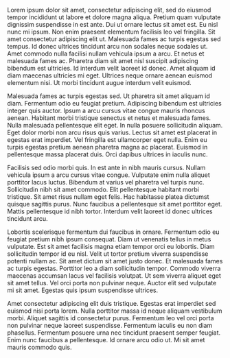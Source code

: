 Lorem ipsum dolor sit amet, consectetur adipiscing elit, sed do eiusmod tempor incididunt ut labore et dolore magna aliqua. Pretium quam vulputate dignissim suspendisse in est ante. Dui ut ornare lectus sit amet est. Eu nisl nunc mi ipsum. Non enim praesent elementum facilisis leo vel fringilla. Sit amet consectetur adipiscing elit ut. Malesuada fames ac turpis egestas sed tempus. Id donec ultrices tincidunt arcu non sodales neque sodales ut. Amet commodo nulla facilisi nullam vehicula ipsum a arcu. Et netus et malesuada fames ac. Pharetra diam sit amet nisl suscipit adipiscing bibendum est ultricies. Id interdum velit laoreet id donec. Amet aliquam id diam maecenas ultricies mi eget. Ultrices neque ornare aenean euismod elementum nisi. Ut morbi tincidunt augue interdum velit euismod.

Malesuada fames ac turpis egestas sed. Ut pharetra sit amet aliquam id diam. Fermentum odio eu feugiat pretium. Adipiscing bibendum est ultricies integer quis auctor. Ipsum a arcu cursus vitae congue mauris rhoncus aenean. Habitant morbi tristique senectus et netus et malesuada fames. Nulla malesuada pellentesque elit eget. In nulla posuere sollicitudin aliquam. Eget dolor morbi non arcu risus quis varius. Lectus sit amet est placerat in egestas erat imperdiet. Vel fringilla est ullamcorper eget nulla. Enim eu turpis egestas pretium aenean pharetra magna ac placerat. Euismod in pellentesque massa placerat duis. Orci dapibus ultrices in iaculis nunc.

Facilisis sed odio morbi quis. In est ante in nibh mauris cursus. Nullam vehicula ipsum a arcu cursus vitae congue. Vulputate enim nulla aliquet porttitor lacus luctus. Bibendum at varius vel pharetra vel turpis nunc. Sollicitudin nibh sit amet commodo. Elit pellentesque habitant morbi tristique. Sit amet risus nullam eget felis. Hac habitasse platea dictumst quisque sagittis purus. Nunc faucibus a pellentesque sit amet porttitor eget. Mattis pellentesque id nibh tortor. Interdum velit laoreet id donec ultrices tincidunt arcu.

Lobortis scelerisque fermentum dui faucibus in ornare. Fermentum odio eu feugiat pretium nibh ipsum consequat. Diam ut venenatis tellus in metus vulputate. Est sit amet facilisis magna etiam tempor orci eu lobortis. Diam sollicitudin tempor id eu nisl. Velit ut tortor pretium viverra suspendisse potenti nullam ac. Sit amet dictum sit amet justo donec. Et malesuada fames ac turpis egestas. Porttitor leo a diam sollicitudin tempor. Commodo viverra maecenas accumsan lacus vel facilisis volutpat. Ut sem viverra aliquet eget sit amet tellus. Vel orci porta non pulvinar neque. Auctor elit sed vulputate mi sit amet. Egestas quis ipsum suspendisse ultrices.

Amet consectetur adipiscing elit duis tristique. Egestas erat imperdiet sed euismod nisi porta lorem. Nulla porttitor massa id neque aliquam vestibulum morbi. Aliquet sagittis id consectetur purus. Fermentum leo vel orci porta non pulvinar neque laoreet suspendisse. Fermentum iaculis eu non diam phasellus. Fermentum posuere urna nec tincidunt praesent semper feugiat. Enim nunc faucibus a pellentesque. Id ornare arcu odio ut. Mi sit amet mauris commodo quis.